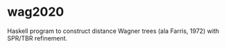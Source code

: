 # wag2020
Haskell program to construct distance Wagner trees  (ala Farris, 1972) with SPR/TBR refinement.
